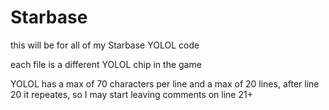 # Starbase
this will be for all of my Starbase YOLOL code

each file is a different YOLOL chip in the game

YOLOL has a max of 70 characters per line and a max of 20 lines, after line 20 it repeates, so I may start leaving comments on line 21+
